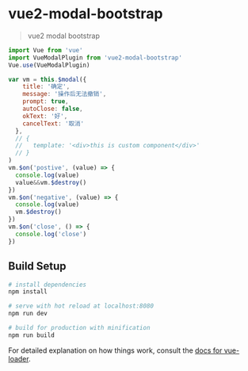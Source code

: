 # vue2-modal-bootstrap

> vue2 modal bootstrap

```javascript
import Vue from 'vue'
import VueModalPlugin from 'vue2-modal-bootstrap'
Vue.use(VueModalPlugin)

var vm = this.$modal({
    title: '确定',
    message: '操作后无法撤销',
    prompt: true,
    autoClose: false,
    okText: '好',
    cancelText: '取消'
  },
  // {
  //   template: '<div>this is custom component</div>'
  // }
)
vm.$on('postive', (value) => {
  console.log(value)
  value&&vm.$destroy()
})
vm.$on('negative', (value) => {
  console.log(value)
  vm.$destroy()
})
vm.$on('close', () => {
  console.log('close')
})
```

## Build Setup

``` bash
# install dependencies
npm install

# serve with hot reload at localhost:8080
npm run dev

# build for production with minification
npm run build
```

For detailed explanation on how things work, consult the [docs for vue-loader](http://vuejs.github.io/vue-loader).
